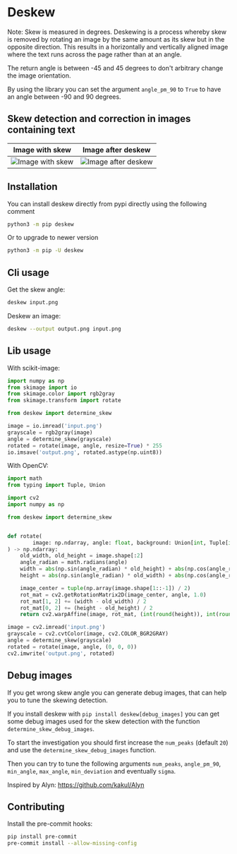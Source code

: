 # Deskew

Note: Skew is measured in degrees. Deskewing is a process whereby skew is removed by rotating an image by the same amount as its skew but in the opposite direction. This results in a horizontally and vertically aligned image where the text runs across the page rather than at an angle.

The return angle is between -45 and 45 degrees to don't arbitrary change the image orientation.

By using the library you can set the argument `angle_pm_90` to `True` to have an angle between -90 and 90 degrees.

## Skew detection and correction in images containing text

| Image with skew                                      | Image after deskew                                                 |
| ---------------------------------------------------- | ------------------------------------------------------------------ |
| ![Image with skew](doc/input.jpeg 'Image with skew') | ![Image after deskew](doc/sample_output.jpeg 'Image after deskew') |

## Installation
You can install deskew directly from pypi directly using the following comment
```bash
python3 -m pip deskew
```
Or to upgrade to newer version
```bash
python3 -m pip -U deskew
```

## Cli usage

Get the skew angle:

```bash
deskew input.png
```

Deskew an image:

```bash
deskew --output output.png input.png
```

## Lib usage

With scikit-image:

```python
import numpy as np
from skimage import io
from skimage.color import rgb2gray
from skimage.transform import rotate

from deskew import determine_skew

image = io.imread('input.png')
grayscale = rgb2gray(image)
angle = determine_skew(grayscale)
rotated = rotate(image, angle, resize=True) * 255
io.imsave('output.png', rotated.astype(np.uint8))
```

With OpenCV:

```python
import math
from typing import Tuple, Union

import cv2
import numpy as np

from deskew import determine_skew


def rotate(
        image: np.ndarray, angle: float, background: Union[int, Tuple[int, int, int]]
) -> np.ndarray:
    old_width, old_height = image.shape[:2]
    angle_radian = math.radians(angle)
    width = abs(np.sin(angle_radian) * old_height) + abs(np.cos(angle_radian) * old_width)
    height = abs(np.sin(angle_radian) * old_width) + abs(np.cos(angle_radian) * old_height)

    image_center = tuple(np.array(image.shape[1::-1]) / 2)
    rot_mat = cv2.getRotationMatrix2D(image_center, angle, 1.0)
    rot_mat[1, 2] += (width - old_width) / 2
    rot_mat[0, 2] += (height - old_height) / 2
    return cv2.warpAffine(image, rot_mat, (int(round(height)), int(round(width))), borderValue=background)

image = cv2.imread('input.png')
grayscale = cv2.cvtColor(image, cv2.COLOR_BGR2GRAY)
angle = determine_skew(grayscale)
rotated = rotate(image, angle, (0, 0, 0))
cv2.imwrite('output.png', rotated)
```

## Debug images

If you get wrong skew angle you can generate debug images, that can help you to tune the skewing detection.

If you install deskew with `pip install deskew[debug_images]` you can get some debug images used for
the skew detection with the function `determine_skew_debug_images`.

To start the investigation you should first increase the `num_peaks` (default `20`) and use
the `determine_skew_debug_images` function.

Then you can try to tune the following arguments `num_peaks`, `angle_pm_90`, `min_angle`, `max_angle`,
`min_deviation` and eventually `sigma`.

Inspired by Alyn: https://github.com/kakul/Alyn

## Contributing

Install the pre-commit hooks:

```bash
pip install pre-commit
pre-commit install --allow-missing-config
```

